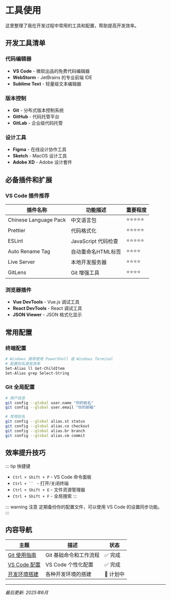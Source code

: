 # 工具使用

这里整理了我在开发过程中常用的工具和配置，帮助提高开发效率。

## 开发工具清单

### 代码编辑器
- **VS Code** - 微软出品的免费代码编辑器
- **WebStorm** - JetBrains 的专业前端 IDE
- **Sublime Text** - 轻量级文本编辑器

### 版本控制
- **Git** - 分布式版本控制系统
- **GitHub** - 代码托管平台
- **GitLab** - 企业级代码托管

### 设计工具
- **Figma** - 在线设计协作工具
- **Sketch** - MacOS 设计工具
- **Adobe XD** - Adobe 设计套件

## 必备插件和扩展

### VS Code 插件推荐
| 插件名称              | 功能描述            | 重要程度 |
| --------------------- | ------------------- | -------- |
| Chinese Language Pack | 中文语言包          | ⭐⭐⭐⭐⭐    |
| Prettier              | 代码格式化          | ⭐⭐⭐⭐⭐    |
| ESLint                | JavaScript 代码检查 | ⭐⭐⭐⭐⭐    |
| Auto Rename Tag       | 自动重命名HTML标签  | ⭐⭐⭐⭐     |
| Live Server           | 本地开发服务器      | ⭐⭐⭐⭐     |
| GitLens               | Git 增强工具        | ⭐⭐⭐⭐     |

### 浏览器插件
- **Vue DevTools** - Vue.js 调试工具
- **React DevTools** - React 调试工具
- **JSON Viewer** - JSON 格式化显示

## 常用配置

### 终端配置
```bash
# Windows 推荐使用 PowerShell 或 Windows Terminal
# 配置别名提高效率
Set-Alias ll Get-ChildItem
Set-Alias grep Select-String
```

### Git 全局配置
```bash
# 用户信息
git config --global user.name "你的姓名"
git config --global user.email "你的邮箱"

# 常用别名
git config --global alias.st status
git config --global alias.co checkout
git config --global alias.br branch
git config --global alias.cm commit
```

## 效率提升技巧

::: tip 快捷键
- `Ctrl + Shift + P` - VS Code 命令面板
- `Ctrl + `` ` - 打开/关闭终端
- `Ctrl + Shift + E` - 文件资源管理器
- `Ctrl + Shift + F` - 全局搜索
:::

::: warning 注意
定期备份你的配置文件，可以使用 VS Code 的设置同步功能。
:::

## 内容导航

| 主题                              | 描述                   | 状态     |
| --------------------------------- | ---------------------- | -------- |
| [Git 使用指南](./git-guide)       | Git 基础命令和工作流程 | ✅ 完成   |
| [VS Code 配置](./vscode-setup)    | VS Code 个性化配置     | ✅ 完成   |
| [开发环境搭建](./dev-environment) | 各种开发环境的搭建     | 📝 计划中 |

---

*最后更新: 2025年6月*
